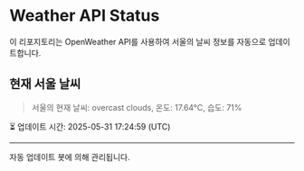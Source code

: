 
# Weather API Status

이 리포지토리는 OpenWeather API를 사용하여 서울의 날씨 정보를 자동으로 업데이트합니다.

## 현재 서울 날씨
> 서울의 현재 날씨: overcast clouds, 온도: 17.64°C, 습도: 71%

⏳ 업데이트 시간: 2025-05-31 17:24:59 (UTC)

---
자동 업데이트 봇에 의해 관리됩니다.
